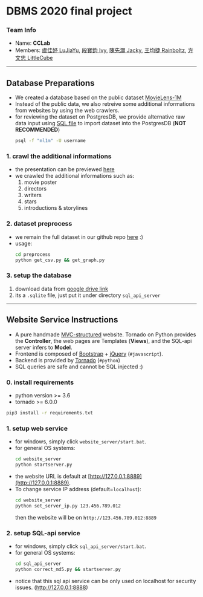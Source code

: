 # DBMS 2020 final project

### Team Info
- Name: **CCLab**
- Members: [盧佳妤 LuJiaYu](https://github.com/lujiayu0807), [段寶鈞 Ivy](https://github.com/ivy753116), [陳先灝 Jacky](https://github.com/jacky18008), [王均捷 Rainboltz](https://github.com/rainboltz), [方文忠 LittleCube](https://github.com/littlecube2019)

---

## Database Preparations

- We created a database based on the public dataset [MovieLens-1M](https://grouplens.org/datasets/movielens/1m/)
- Instead of the public data, we also retreive some additional informations from websites by using the web crawlers.
- for reviewing the dataset on PostgresDB, we provide alternative raw data input using [SQL file](https://drive.google.com/open?id=15H_NnfM33FYJO-HLSnuzr-a3msspqZ8d) to import  dataset into the PostgresDB (**NOT RECOMMENDED**)
    ```bash
    psql -f "ml1m" -U username
    ```

### 1. crawl the additional informations

- the presentation can be previewed [here](https://nbviewer.jupyter.org/github/jacky18008/DBMS_2020_final/blob/master/crawler/IMDB_crawler.ipynb)
- we crawled the additional informations such as:
    1. movie poster
    2. directors
    3. writers
    4. stars
    5. introductions & storylines

### 2. dataset preprocess

- we remain the full dataset in our github repo [here](https://github.com/jacky18008/DBMS_2020_final/tree/master/preprocess) :)
- usage:
    ```bash
    cd preprocess
    python get_csv.py && get_graph.py
    ```

### 3. setup the database
1. download data from [google drive link](https://drive.google.com/file/d/13boe5aTZVV-pabHJv5Bw0AG5ykX1t9dk/view?fbclid=IwAR0lIPDRbNCsHleasjLq3tc9fTh-UrUJQrbMYDmH4Gi9TmGQZxbKytDaaE0)
2. its a `.sqlite` file, just put it under directory `sql_api_server`

---

## Website Service Instructions
- A pure handmade [MVC-structured](https://zh.wikipedia.org/zh-tw/MVC) website. Tornado on Python provides the **Controller**, the web pages are Templates (**Views**), and the SQL-api server infers to **Model**.
- Frontend is composed of [Bootstrap](https://getbootstrap.com/) + [jQuery](https://jquery.com/) (`#javascript`).
- Backend is provided by [Tornado](https://www.tornadoweb.org/en/stable/) (`#python`)
- SQL queries are safe and cannot be SQL injected :)

### 0. install requirements
- python version >= 3.6
- tornado >= 6.0.0
```bash
pip3 install -r requirements.txt
```

### 1. setup web service
- for windows, simply click `website_server/start.bat`.
- for general OS systems:
    ```bash
    cd website_server
    python startserver.py
    ```
- the website URL is default at [http://127.0.0.1:8889](http://127.0.0.1:8889).
- To change service IP address (default=`localhost`):
    ```bash
    cd website_server
    python set_server_ip.py 123.456.789.012
    ```
    then the website will be on `http://123.456.789.012:8889`

### 2. setup SQL-api service
- for windows, simply click `sql_api_server/start.bat`.
- for general OS systems:
    ```bash
    cd sql_api_server
    python correct_md5.py && startserver.py
    ```
- notice that this sql api service can be only used on localhost for security issues. (http://127.0.0.1:8888)
